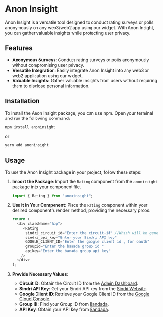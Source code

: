 # Anon Insight

Anon Insight is a versatile tool designed to conduct rating surveys or polls anonymously on any web3/web2 app using our widget. With Anon Insight, you can gather valuable insights while protecting user privacy.

## Features

- **Anonymous Surveys:** Conduct rating surveys or polls anonymously without compromising user privacy.
- **Versatile Integration:** Easily integrate Anon Insight into any web3 or web2 application using our widget.
- **Valuable Insights:** Gather valuable insights from users without requiring them to disclose personal information.

## Installation

To install the Anon Insight package, you can use npm. Open your terminal and run the following command:

```bash
npm install anoninsight
```
or 
```bash
yarn add anoninsight
```

## Usage

To use the Anon Insight package in your project, follow these steps:

1. **Import the Package**: Import the `Rating` component from the `anoninsight` package into your component file.

    ```javascript
    import { Rating } from "anoninsight";
    ```

2. **Use it in Your Component**: Place the `Rating` component within your desired component's render method, providing the necessary props.

    ```javascript
    return (
      <div className="App">
         <Rating
          sindri_circuit_id="Enter the circuit-id" //Which will be generated from our dashboard 
          sindri_api_key="Enter your Sindri API key"
          GOOGLE_CLIENT_ID="Enter the google client id , for oauth"
          groupid="Enter the banada group id "
          apikey="Enter the banada group api key"
        />
      </div>
    );
    ```

3. **Provide Necessary Values**:
   - **Circuit ID**: Obtain the Circuit ID from the [Admin Dashboard](#).
   - **Sindri API Key**: Get your Sindri API key from the [Sindri Website](https://sindri.app).
   - **Google Client ID**: Retrieve your Google Client ID from the [Google Cloud Console](https://cloud.google.com).
   - **Group ID**: Find your Group ID from [Bandada](https://bandada.pse.dev).
   - **API Key**: Obtain your API Key from [Bandada](https://bandada.pse.dev).
